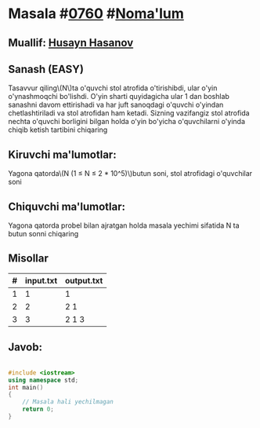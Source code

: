 
<h1>Masala #<a href="https://robocontest.uz/tasks/0760">0760</a> #<a href="https://robocontest.uz/tasks?category=1">Noma'lum</a></h1>
<h2> Muallif: <a href="https://robocontest.uz/profile/husayn_hasanov">Husayn Hasanov</a></h2>
<h2>Sanash (EASY)</h2>
<p>Tasavvur qiling\(N\)ta o'quvchi stol atrofida o'tirishibdi, ular o'yin o'ynashmoqchi bo'lishdi.
O'yin sharti quyidagicha ular 1 dan boshlab sanashni davom ettirishadi va har juft sanoqdagi o'quvchi o'yindan chetlashtiriladi va stol atrofidan ham ketadi.
Sizning vazifangiz stol atrofida nechta o'quvchi borligini bilgan holda o'yin bo'yicha o'quvchilarni o'yinda chiqib ketish tartibini chiqaring</p>
<h2>Kiruvchi ma'lumotlar:</h2>
<p>Yagona qatorda\(N (1 ≤ N ≤ 2 * 10^5)\)butun soni, stol atrofidagi o'quvchilar soni</p>
<h2>Chiquvchi ma'lumotlar:</h2>
<p>Yagona qatorda probel bilan ajratgan holda masala yechimi sifatida N ta butun sonni chiqaring</p>
<h2>Misollar</h2>
<table>
    <thead>
        <tr>
            <th>#</th>
            <th>input.txt</th>
            <th>output.txt</th>
        </tr>
    </thead>
    <tbody>
            <tr>
                <td>1</td>
                <td>1</td>
                <td>1</td>
            </tr>
            <tr>
                <td>2</td>
                <td>2</td>
                <td>2 1</td>
            </tr>
            <tr>
                <td>3</td>
                <td>3</td>
                <td>2 1 3</td>
            </tr>
    </tbody>
    </table>
    
<h2>Javob:</h2>

######
```cpp
#include <iostream>
using namespace std;
int main()
{
    // Masala hali yechilmagan
    return 0;
}
```
